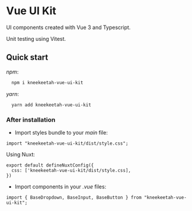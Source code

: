 # Vue UI Kit

UI components created with Vue 3 and Typescript.

Unit testing using Vitest.

## Quick start

_npm_:

```bash
  npm i kneekeetah-vue-ui-kit
```

_yarn_:

```
  yarn add kneekeetah-vue-ui-kit
```

### After installation

- Import styles bundle to your _main_ file:

```
import "kneekeetah-vue-ui-kit/dist/style.css";
```

Using Nuxt:

```
export default defineNuxtConfig({
  css: ['kneekeetah-vue-ui-kit/dist/style.css],
})
```

- Import components in your _.vue_ files:

```
import { BaseDropdown, BaseInput, BaseButton } from "kneekeetah-vue-ui-kit";
```

